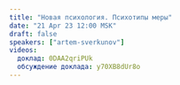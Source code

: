 ```yaml
---
title: "Новая психология. Психотипы меры"
date: "21 Apr 23 12:00 MSK"
draft: false
speakers: ["artem-sverkunov"]
videos:
  доклад: 0DAA2qriPUk
  обсуждение доклада: y70XB8dUr8o
---
```

